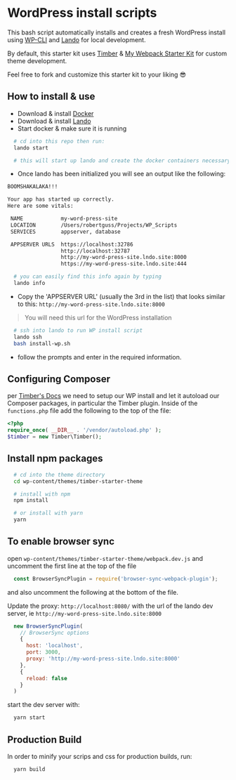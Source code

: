 # WordPress install scripts

This bash script automatically installs and creates a fresh WordPress install using [WP-CLI](https://make.wordpress.org/cli/handbook/) and [Lando](https://docs.devwithlando.io/) for local development.

By default, this starter kit uses [Timber](https://www.upstatement.com/timber/) & [My Webpack Starter Kit](https://github.com/robertguss/WordPress-Starter-Kit) for custom theme development.

Feel free to fork and customize this starter kit to your liking 😎

## How to install & use

- Download & install [Docker](https://docs.docker.com/install/)
- Download & install [Lando](https://docs.devwithlando.io/)
- Start docker & make sure it is running

```bash
  # cd into this repo then run:
  lando start

  # this will start up lando and create the docker containers necessary for WordPress
```

- Once lando has been initialized you will see an output like the following:

```bash
BOOMSHAKALAKA!!!

Your app has started up correctly.
Here are some vitals:

 NAME            my-word-press-site
 LOCATION        /Users/robertguss/Projects/WP_Scripts
 SERVICES        appserver, database

 APPSERVER URLS  https://localhost:32786
                 http://localhost:32787
                 http://my-word-press-site.lndo.site:8000
                 https://my-word-press-site.lndo.site:444
```

```bash
  # you can easily find this info again by typing
  lando info
```

- Copy the 'APPSERVER URL' (usually the 3rd in the list) that looks similar to this: `http://my-word-press-site.lndo.site:8000`

> You will need this url for the WordPress installation

```bash
  # ssh into lando to run WP install script
  lando ssh
  bash install-wp.sh
```

- follow the prompts and enter in the required information.

## Configuring Composer

per [Timber's Docs](https://timber.github.io/docs/getting-started/setup/) we need to setup our WP install and let it autoload our Composer packages, in particular the Timber plugin. Inside of the `functions.php` file add the following to the top of the file:

```php
<?php
require_once( __DIR__ . '/vendor/autoload.php' );
$timber = new Timber\Timber();
```

## Install npm packages

```bash
  # cd into the theme directory
  cd wp-content/themes/timber-starter-theme

  # install with npm
  npm install

  # or install with yarn
  yarn
```

## To enable browser sync

open `wp-content/themes/timber-starter-theme/webpack.dev.js` and uncomment the first line at the top of the file

```javascript
  const BrowserSyncPlugin = require('browser-sync-webpack-plugin');
```

and also uncomment the following at the bottom of the file.

Update the proxy: `http://localhost:8080/` with the url of the lando dev server, ie `http://my-word-press-site.lndo.site:8000`

```javascript
  new BrowserSyncPlugin(
    // BrowserSync options
    {
      host: 'localhost',
      port: 3000,
      proxy: 'http://my-word-press-site.lndo.site:8000'
    },
    {
      reload: false
    }
  )
```

start the dev server with:

```bash
  yarn start
```

## Production Build

In order to minify your scrips and css for production builds, run:

```bash
  yarn build
```